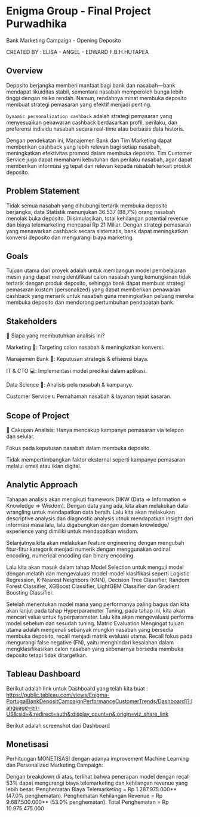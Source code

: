 # Enigma Group - Final Project Purwadhika
Bank Marketing Campaign - Opening Deposito

CREATED BY : ELISA - ANGEL - EDWARD F.B.H.HUTAPEA
## Overview
Deposito berjangka memberi manfaat bagi bank dan nasabah—bank mendapat likuiditas stabil, sementara nasabah memperoleh bunga lebih tinggi dengan risiko rendah. Namun, rendahnya minat membuka deposito membuat strategi pemasaran yang efektif menjadi penting. 

`Dynamic personalization cashback` adalah strategi pemasaran yang menyesuaikan penawaran cashback berdasarkan profil, perilaku, dan preferensi individu nasabah secara real-time atau berbasis data historis. 

Dengan pendekatan ini, Manajemen Bank dan Tim Marketing dapat memberikan cashback yang lebih relevan bagi setiap nasabah, meningkatkan efektivitas promosi dalam membuka deposito. Tim Customer Service juga dapat memahami kebutuhan dan perilaku nasabah, agar dapat memberikan informasi yg tepat dan relevan kepada nasabah terkait produk deposito.

## Problem Statement
Tidak semua nasabah yang dihubungi tertarik membuka deposito berjangka, data Statistik menunjukan 36.537 (88,7%) orang nasabah menolak buka deposito. Di simulasikan, total kehilangan potential revenue dan biaya telemarketing mencapai Rp 21 Miliar. Dengan strategi pemasaran yang menawarkan cashback secara sistematis, bank dapat meningkatkan konversi deposito dan mengurangi biaya marketing.



## Goals
Tujuan utama dari proyek adalah untuk membangun model pembelajaran mesin yang dapat mengidentifikasi calon nasabah yang kemungkinan tidak tertarik dengan produk deposito, sehingga bank dapat membuat strategi pemasaran kustom (personalized) yang dapat memberikan penawaran cashback yang menarik untuk nasabah guna meningkatkan peluang mereka membuka deposito dan mendorong pertumbuhan pendapatan bank.

## Stakeholders
👥 Siapa yang membutuhkan analisis ini?

Marketing 📣: Targeting calon nasabah & meningkatkan konversi.

Manajemen Bank 💼: Keputusan strategis & efisiensi biaya.

IT & CTO 💻: Implementasi model prediksi dalam aplikasi.

Data Science 🔬: Analisis pola nasabah & kampanye.

Customer Service 📞: Pemahaman nasabah & layanan tepat sasaran.

## Scope of Project
📌 Cakupan Analisis:
Hanya mencakup kampanye pemasaran via telepon dan selular.

Fokus pada keputusan nasabah dalam membuka deposito.

Tidak mempertimbangkan faktor eksternal seperti kampanye pemasaran melalui email atau iklan digital.


## Analytic Approach 
Tahapan analisis akan mengikuti framework DIKW (Data  => Information => Knowledge => Wisdom). Dengan data yang ada, kita akan melakukan data wrangling untuk mendapatkan data bersih. Lalu kita akan melakukan descriptive analysis dan diagnostic analysis utnuk mendapatkan insight dari informasi masa lalu, lalu digabungkan dengan domain knowledge/ experience yang dimiliki untuk mendapatkan wisdom.

Selanjutnya kita akan melakukan feature engineering dengan mengubah fitur-fitur kategorik menjadi numerik dengan menggunakan ordinal encoding, numerical encoding dan binary encoding.

Lalu kita akan masuk dalam tahap Model Selection untuk menguji model dengan melatih dan mengevaluasi model-model klasifikasi seperti Logistic Regression, K-Nearest Neighbors (KNN), Decision Tree Classifier, Random Forest Classifier, XGBoost Classifier, LightGBM Classifier dan Gradient Boosting Classifier. 

Setelah menentukan model mana yang performanya paling bagus dan kita akan lanjut pada tahap Hyperparameter Tuning, pada tahap ini, kita akan mencari value untuk hyperparameter. Lalu kita akan mengevaluasi performa model sebelum dan sesudah tuning.
Matric Evaluation
Mengingat tujuan utama adalah mengenali sebanyak mungkin nasabah yang bersedia membuka deposito, recall menjadi matrik evaluasi utama. Recall fokus pada mengurangi false negative (FN), yaitu menghindari kesalahan dalam mengklasifikasikan calon nasabah yang sebenarnya bersedia membuka deposito tetapi tidak ditargetkan.

## Tableau Dashboard
Berikut adalah link untuk Dashboard yang telah kita buat :
https://public.tableau.com/views/Enigma-PortugalBankDepositCampaignPerformanceCustomerTrends/Dashboard1?:language=en-US&:sid=&:redirect=auth&:display_count=n&:origin=viz_share_link 

Berikut adalah screenshot dari Dashboard

## Monetisasi
Perhitungan MONETISASI dengan adanya improvement Machine Learning dan Personalized Marketing Campaign:


Dengan breakdown di atas, terlihat bahwa penerapan model dengan recall 53% dapat mengurangi biaya telemarketing dan kehilangan revenue yang lebih besar.
Penghematan Biaya Telemarketing = Rp 1.287.975.000** (47.0% penghematan).
Penghematan Kehilangan Revenue = Rp 9.687.500.000** (53.0% penghematan).
Total Penghematan = Rp 10.975.475.000

